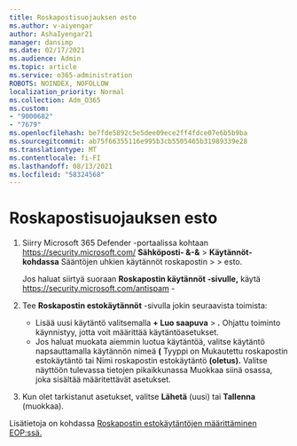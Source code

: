 ```yaml
---
title: Roskapostisuojauksen esto
ms.author: v-aiyengar
author: AshaIyengar21
manager: dansimp
ms.date: 02/17/2021
ms.audience: Admin
ms.topic: article
ms.service: o365-administration
ROBOTS: NOINDEX, NOFOLLOW
localization_priority: Normal
ms.collection: Adm_O365
ms.custom:
- "9000682"
- "7679"
ms.openlocfilehash: be7fde5892c5e5dee09ece2ff4fdce07e6b5b9ba
ms.sourcegitcommit: ab75f66355116e995b3cb5505465b31989339e28
ms.translationtype: MT
ms.contentlocale: fi-FI
ms.lasthandoff: 08/13/2021
ms.locfileid: "58324568"
---
```

# <a name="set-up-an-anti-spam-protection"></a>Roskapostisuojauksen esto

1. Siirry Microsoft 365 Defender -portaalissa kohtaan <https://security.microsoft.com/> **Sähköposti- &-&** \> **Käytännöt-kohdassa** Sääntöjen uhkien käytännöt roskapostin \>  \>  esto. 

   Jos haluat siirtyä suoraan **Roskapostin käytännöt -sivulle,** käytä <https://security.microsoft.com/antispam> -

2. Tee **Roskapostin estokäytännöt** -sivulla jokin seuraavista toimista:
   - Lisää uusi käytäntö valitsemalla **+ Luo saapuva** \> **.** Ohjattu toiminto käynnistyy, jotta voit määrittää käytäntöasetukset.
   - Jos haluat muokata aiemmin luotua käytäntöä, valitse käytäntö napsauttamalla  käytännön nimeä **(**  Tyyppi on Mukautettu roskapostin estokäytäntö tai Nimi roskapostin estokäytäntö **(oletus).** Valitse näyttöön tulevassa tietojen  pikaikkunassa Muokkaa siinä osassa, joka sisältää määritettävät asetukset.

3. Kun olet tarkistanut asetukset, valitse **Lähetä** (uusi) tai **Tallenna** (muokkaa).

Lisätietoja on kohdassa [Roskapostin estokäytäntöjen määrittäminen EOP:ssä.](https://docs.microsoft.com/microsoft-365/security/office-365-security/configure-your-spam-filter-policies)
